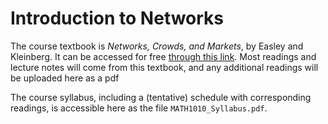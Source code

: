# Introduction to Networks

The course textbook is _Networks, Crowds, and Markets_, by Easley and Kleinberg. It can be accessed for free [through this link](https://www.cs.cornell.edu/home/kleinber/networks-book/). Most readings and lecture notes will come from this textbook, and any additional readings will be uploaded here as a pdf

The course syllabus, including a (tentative) schedule with corresponding readings, is accessible here as the file `MATH1010_Syllabus.pdf`. 
